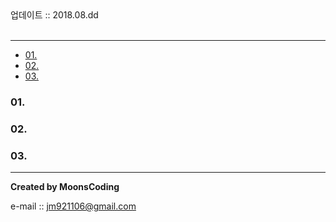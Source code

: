 
<div class="pull-right">  업데이트 :: 2018.08.dd </div><br>

---

<!-- @import "[TOC]" {cmd="toc" depthFrom=1 depthTo=6 orderedList=false} -->
<!-- code_chunk_output -->

* [01.](#01)
* [02.](#02)
* [03.](#03)

<!-- /code_chunk_output -->

### 01.

### 02.

### 03.


---

**Created by MoonsCoding**

e-mail :: jm921106@gmail.com

